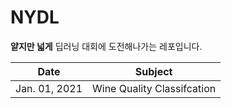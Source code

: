 # NYDL
**얕지만 넓게** 딥러닝 대회에 도전해나가는 레포입니다.

|Date|Subject|
|-|-|
|Jan. 01, 2021| Wine Quality Classifcation|
